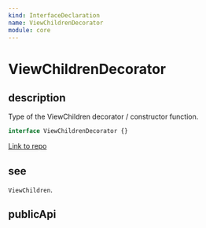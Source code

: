 ```yaml
---
kind: InterfaceDeclaration
name: ViewChildrenDecorator
module: core
---
```


# ViewChildrenDecorator

## description

Type of the ViewChildren decorator / constructor function.

```ts
interface ViewChildrenDecorator {}
```

[Link to repo](https://github.com/timdeschryver/angular/blob/master/packages/core/src/metadata/di.ts#L257-L285)

## see

`ViewChildren`.

## publicApi
